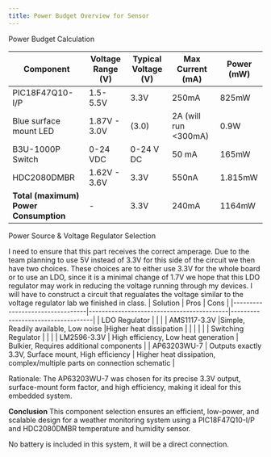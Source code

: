 ```yaml
---
title: Power Budget Overview for Sensor
---
```



Power Budget Calculation

| Component                | Voltage Range (V) | Typical Voltage (V) | Max Current (mA) | Power (mW) |
|--------------------------|-------------------|---------------------|------------------|------------|
| PIC18F47Q10-I/P      | 1.5-5.5V       | 3.3V                | 250mA            | 825mW      |
| Blue surface mount LED |    1.87V - 3.0V      |     (3.0)       |  2A (will run <300mA)    |    0.9W |
| B3U-1000P Switch | 0-24 VDC | 0-24 V DC | 50 mA | 165mW|
| HDC2080DMBR              | 1.62V - 3.6V       | 3.3V                |       550nA      | 1.815mW     |
| **Total (maximum) Power Consumption** | -                 | 3.3V                | 240mA            | 1164mW      |


Power Source & Voltage Regulator Selection

I need to ensure that this part receives the correct amperage. Due to the team planning to use 5V instead of 3.3V for this side of the circuit we then have two choices. These choices are to either use 3.3V for the whole board or to use an LDO, since it is a minimal change of 1.7V we hope that this LDO regulator may work in reducing the voltage running through my devices. I will have to construct a circuit that regualates the voltage similar to the voltage regulator lab we finished in class.
| Solution                        | Pros                                      | Cons                              |
|---------------------------------|-------------------------------------------|-----------------------------------|
| LDO Regulator               |                                           |            |
| AMS1117-3.3V     |Simple, Readily available, Low noise  |Higher heat dissipation       |
|                                 |                                           |                       |
| Switching Regulator         |                                         |                                       |
| LM2596-3.3V                 |  High efficiency, Low heat generation |  Bulkier, Requires additional components  |
| AP63203WU-7                 |  Outputs exactly 3.3V, Surface mount, High efficiency | Higher heat dissipation, complex/multiple parts on connection schematic |

Rationale: The AP63203WU-7 was chosen for its precise 3.3V output, surface-mount form factor, and high efficiency, making it ideal for this embedded system.

**Conclusion**
This component selection ensures an efficient, low-power, and scalable design for a weather monitoring system using a PIC18F47Q10-I/P and HDC2080DMBR temperature and humidity sensor.

No battery is included in this system, it will be a direct connection.


